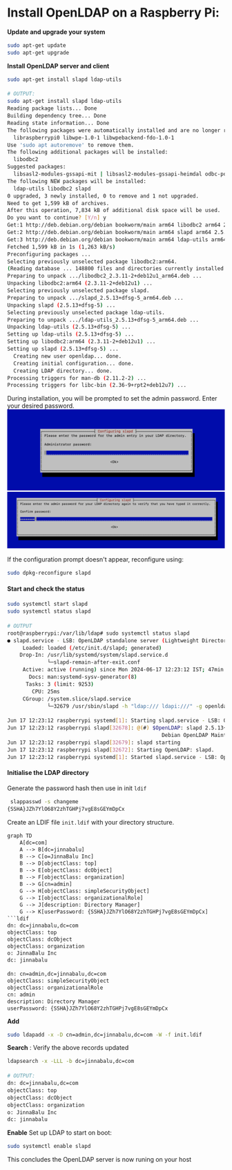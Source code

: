  # Install OpenLDAP on a Raspberry Pi:
 
**Update and upgrade your system**

```bash
sudo apt-get update
sudo apt-get upgrade
```

**Install OpenLDAP server and client**

```bash
sudo apt-get install slapd ldap-utils

# OUTPUT:
sudo apt-get install slapd ldap-utils
Reading package lists... Done
Building dependency tree... Done
Reading state information... Done
The following packages were automatically installed and are no longer required:
  libraspberrypi0 libwpe-1.0-1 libwpebackend-fdo-1.0-1
Use 'sudo apt autoremove' to remove them.
The following additional packages will be installed:
  libodbc2
Suggested packages:
  libsasl2-modules-gssapi-mit | libsasl2-modules-gssapi-heimdal odbc-postgresql tdsodbc
The following NEW packages will be installed:
  ldap-utils libodbc2 slapd
0 upgraded, 3 newly installed, 0 to remove and 1 not upgraded.
Need to get 1,599 kB of archives.
After this operation, 7,834 kB of additional disk space will be used.
Do you want to continue? [Y/n] y
Get:1 http://deb.debian.org/debian bookworm/main arm64 libodbc2 arm64 2.3.11-2+deb12u1 [132 kB]
Get:2 http://deb.debian.org/debian bookworm/main arm64 slapd arm64 2.5.13+dfsg-5 [1,329 kB]
Get:3 http://deb.debian.org/debian bookworm/main arm64 ldap-utils arm64 2.5.13+dfsg-5 [138 kB]
Fetched 1,599 kB in 1s (1,263 kB/s) 
Preconfiguring packages ...
Selecting previously unselected package libodbc2:arm64.
(Reading database ... 148800 files and directories currently installed.)
Preparing to unpack .../libodbc2_2.3.11-2+deb12u1_arm64.deb ...
Unpacking libodbc2:arm64 (2.3.11-2+deb12u1) ...
Selecting previously unselected package slapd.
Preparing to unpack .../slapd_2.5.13+dfsg-5_arm64.deb ...
Unpacking slapd (2.5.13+dfsg-5) ...
Selecting previously unselected package ldap-utils.
Preparing to unpack .../ldap-utils_2.5.13+dfsg-5_arm64.deb ...
Unpacking ldap-utils (2.5.13+dfsg-5) ...
Setting up ldap-utils (2.5.13+dfsg-5) ...
Setting up libodbc2:arm64 (2.3.11-2+deb12u1) ...
Setting up slapd (2.5.13+dfsg-5) ...
  Creating new user openldap... done.
  Creating initial configuration... done.
  Creating LDAP directory... done.
Processing triggers for man-db (2.11.2-2) ...
Processing triggers for libc-bin (2.36-9+rpt2+deb12u7) ...
```
During installation, you will be prompted to set the admin password. Enter your desired password.
![admin-password](https://github.com/jinnabaalu/openldap-tutorial/blob/main/screenshots/admin-password.png)
![confirm password](https://github.com/jinnabaalu/openldap-tutorial/blob/main/screenshots/confirm-password.png)



If the configuration prompt doesn't appear, reconfigure using:
```bash
sudo dpkg-reconfigure slapd
```

#### Start and check the status

```bash
sudo systemctl start slapd
sudo systemctl status slapd

# OUTPUT
root@raspberrypi:/var/lib/ldap# sudo systemctl status slapd
● slapd.service - LSB: OpenLDAP standalone server (Lightweight Directory Access Protocol)
     Loaded: loaded (/etc/init.d/slapd; generated)
    Drop-In: /usr/lib/systemd/system/slapd.service.d
             └─slapd-remain-after-exit.conf
     Active: active (running) since Mon 2024-06-17 12:23:12 IST; 47min ago
       Docs: man:systemd-sysv-generator(8)
      Tasks: 3 (limit: 9253)
        CPU: 25ms
     CGroup: /system.slice/slapd.service
             └─32679 /usr/sbin/slapd -h "ldap:/// ldapi:///" -g openldap -u openldap -F /etc/ldap/slapd.d

Jun 17 12:23:12 raspberrypi systemd[1]: Starting slapd.service - LSB: OpenLDAP standalone server (Lightweight Directory Access Protocol)...
Jun 17 12:23:12 raspberrypi slapd[32678]: @(#) $OpenLDAP: slapd 2.5.13+dfsg-5 (Feb  8 2023 01:56:12) $
                                                  Debian OpenLDAP Maintainers <pkg-openldap-devel@lists.alioth.debian.org>
Jun 17 12:23:12 raspberrypi slapd[32679]: slapd starting
Jun 17 12:23:12 raspberrypi slapd[32672]: Starting OpenLDAP: slapd.
Jun 17 12:23:12 raspberrypi systemd[1]: Started slapd.service - LSB: OpenLDAP standalone server (Lightweight Directory Access Protocol).
```
#### Initialise the LDAP directory

Generate the password hash then use in init `ldif`

```bash
 slappasswd -s changeme 
{SSHA}JZh7YlO68Y2zhTGHPj7vgE8sGEYmDpCx
```

Create an LDIF file `init.ldif` with your directory structure. 
```mermaid
graph TD
    A[dc=com]
    A --> B[dc=jinnabalu]
    B --> C[o=JinnaBalu Inc]
    B --> D[objectClass: top]
    B --> E[objectClass: dcObject]
    B --> F[objectClass: organization]
    B --> G[cn=admin]
    G --> H[objectClass: simpleSecurityObject]
    G --> I[objectClass: organizationalRole]
    G --> J[description: Directory Manager]
    G --> K[userPassword: {SSHA}JZh7YlO68Y2zhTGHPj7vgE8sGEYmDpCx]
```ldif
dn: dc=jinnabalu,dc=com
objectClass: top
objectClass: dcObject
objectClass: organization
o: JinnaBalu Inc
dc: jinnabalu

dn: cn=admin,dc=jinnabalu,dc=com
objectClass: simpleSecurityObject
objectClass: organizationalRole
cn: admin
description: Directory Manager
userPassword: {SSHA}JZh7YlO68Y2zhTGHPj7vgE8sGEYmDpCx
```

**Add**

```bash
sudo ldapadd -x -D cn=admin,dc=jinnabalu,dc=com -W -f init.ldif
```

**Search** : Verify the above records updated
```bash
ldapsearch -x -LLL -b dc=jinnabalu,dc=com

# OUTPUT:
dn: dc=jinnabalu,dc=com
objectClass: top
objectClass: dcObject
objectClass: organization
o: JinnaBalu Inc
dc: jinnabalu
```

**Enable**
Set up LDAP to start on boot:
```bash
sudo systemctl enable slapd
```
This concludes the OpenLDAP server is now runing on your host
